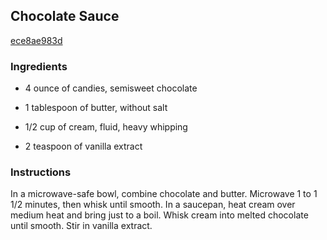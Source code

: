 ## Chocolate Sauce

[ece8ae983d](http://www.delish.com/recipefinder/chocolate-sauce-recipe-rbk0511)

### Ingredients

 - 4 ounce of candies, semisweet chocolate

 - 1 tablespoon of butter, without salt

 - 1/2 cup of cream, fluid, heavy whipping

 - 2 teaspoon of vanilla extract

### Instructions

In a microwave-safe bowl, combine chocolate and butter. Microwave 1 to 1 1/2 minutes, then whisk until smooth. In a saucepan, heat cream over medium heat and bring just to a boil. Whisk cream into melted chocolate until smooth. Stir in vanilla extract.